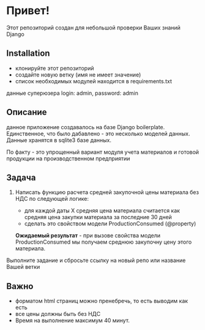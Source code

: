 # Привет!

Этот репозиторий создан для небольшой проверки Ваших знаний Django

## Installation

- клонируйте этот репозиторий
- создайте новую ветку (имя не имеет значение)
- список необходимых модулей находится в requirements.txt

данные суперюзера login: admin, password: admin

## Описание

данное приложение создавалось на базе Django boilerplate. Единственное, что было дабавлено - это несколько моделей данных. Данные хранятся в sqlite3 базе данных.

По факту - это упрощенный вариант модуля учета материалов и готовой продукции на производственном предприятии


## Задача

1. Написать функцию расчета средней закупочной цены материала без НДС по следующей логике:
    - для каждой даты Х средняя цена материала считается как средняя цена закупки материала за последние 30 дней
    - сделать это свойством модели ProductionConsumed (@property)

    **Ожидаемый результат** - при вызове свойства модели ProductionConsumed мы получаем среднюю закупочну цену этого материала.


Выполните задание и сбросьте ссылку на новый репо или название Вашей ветки

## Важно
- форматом html страниц можно пренебречь, то есть выводим как есть
- все цены должны быть без НДС
- Время на выполнение максимум 40 минут.